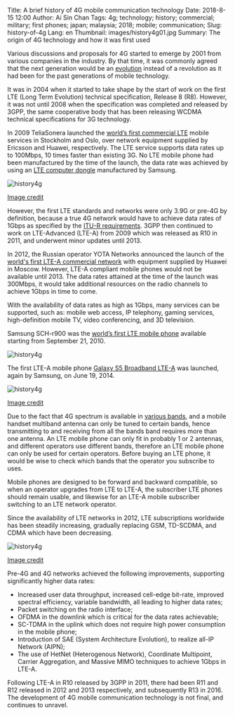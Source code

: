 Title: A brief history of 4G mobile communication technology
Date: 2018-8-15 12:00
Author: Ai Sin Chan
Tags: 4g; technology; history; commercial; military; first phones; japan; malaysia; 2018; mobile; communication; 
Slug: history-of-4g
Lang: en
Thumbnail: images/history4g01.jpg
Summary: The origin of 4G technology and how it was first used

Various discussions and proposals for 4G started to emerge by 2001 from various companies in the industry. By that time, it was commonly agreed that the next generation would be an [evolution](http://www.gsmhistory.com/lte4g/) instead of a revolution as it had been for the past generations of mobile technology. 

It was in 2004 when it started to take shape by the start of work on the first LTE (Long Term Evolution) technical specification, Release 8 (R8). However, it was not until 2008 when the specification was completed and released by 3GPP, the same cooperative body that has been releasing WCDMA technical specifications for 3G technology. 

In 2009 TeliaSonera launched the [world’s first commercial LTE](https://www.telegeography.com/products/commsupdate/articles/2009/12/14/teliasonera-launches-worlds-first-commercial-lte-networks-in-sweden-and-norway/) mobile services in Stockholm and Oslo, over network equipment supplied by Ericsson and Huawei, respectively. The LTE service supports data rates up to 100Mbps, 10 times faster than existing 3G. No LTE mobile phone had been manufactured by the time of the launch, the data rate was achieved by using an [LTE computer dongle](https://www.samsung.com/us/news/newsPreviewRead.do?news_seq=16602) manufactured by Samsung.
 
![history4g](/images/history4g01.jpg)

[Image credit](https://phys.org/news/2009-12-samsung-lte-dongle-teliasonera-world.html)

However, the first LTE standards and networks were only 3.9G or pre-4G by definition, because a true 4G network would have to achieve data rates of 1Gbps as specified by the [ITU-R requirements](http://www.itu.int/pub/R-REP-M.2134-2008/en). 3GPP then continued to work on LTE-Advanced (LTE-A) from 2009 which was released as R10 in 2011, and underwent minor updates until 2013. 

In 2012, the Russian operator YOTA Networks announced the launch of the [world's first LTE-A commercial network](https://www.unwiredinsight.com/2012/lte-advanced-russia) with equipment supplied by Huawei in Moscow. However, LTE-A compliant mobile phones would not be available until 2013. The data rates attained at the time of the launch was 300Mbps, it would take additional resources on the radio channels to achieve 1Gbps in time to come. 

With the availability of data rates as high as 1Gbps, many services can be supported, such as: mobile web access, IP telephony, gaming services, high-definition mobile TV, video conferencing, and 3D television.

Samsung SCH-r900 was the [world’s first LTE mobile phone](http://www.gsmhistory.com/samsung-sch-r900/) available starting from September 21, 2010.

![history4g](/images/history4g02.jpg)

The first LTE-A mobile phone [Galaxy S5 Broadband LTE-A](https://news.samsung.com/global/samsung-launches-worlds-first-broadband-lte-a-smartphone) was launched, again by Samsung, on June 19, 2014. 
 
![history4g](/images/history4g03.jpg)

[Image credit](http://gizmomaniacs.com/samsung-galaxy-s5-broadband-lte-a-unveiled)

Due to the fact that 4G spectrum is available in [various bands](https://www.electronicdesign.com/4g/introduction-lte-advanced-real-4g), and a mobile handset multiband antenna can only be tuned to certain bands, hence transmitting to and receiving from all the bands band requires more than one antenna. An LTE mobile phone can only fit in probably 1 or 2 antennas, and different operators use different bands, therefore an LTE mobile phone can only be used for certain operators. Before buying an LTE phone, it would be wise to check which bands that the operator you subscribe to uses.

Mobile phones are designed to be forward and backward compatible, so when an operator upgrades from LTE to LTE-A, the subscriber LTE phones should remain usable, and likewise for an LTE-A mobile subscriber switching to an LTE network operator. 

Since the availability of LTE networks in 2012, LTE subscriptions worldwide has been steadily increasing, gradually replacing GSM, TD-SCDMA, and CDMA which have been decreasing. 

![history4g](/images/history4g04.jpg)

[Image credit](https://www.ericsson.com/en/mobility-report/mobility-visualizer)

Pre-4G and 4G networks achieved the following improvements, supporting significantly higher data rates:

-	Increased user data throughput, increased cell-edge bit-rate, improved spectral efficiency, variable bandwidth, all leading to higher data rates;
-	Packet switching on the radio interface; 
-	OFDMA in the downlink which is critical for the data rates achievable; 
-	SC-TDMA in the uplink which does not require high power consumption in the mobile phone; 
-	Introduction of SAE (System Architecture Evolution), to realize all-IP Network (AIPN);
-	The use of HetNet (Heterogenous Network), Coordinate Multipoint, Carrier Aggregation, and Massive MIMO techniques to achieve 1Gbps in LTE-A. 

Following LTE-A in R10 released by 3GPP in 2011, there had been R11 and R12 released in 2012 and 2013 respectively, and subsequently R13 in 2016. The development of 4G mobile communication technology is not final, and continues to unravel. 
